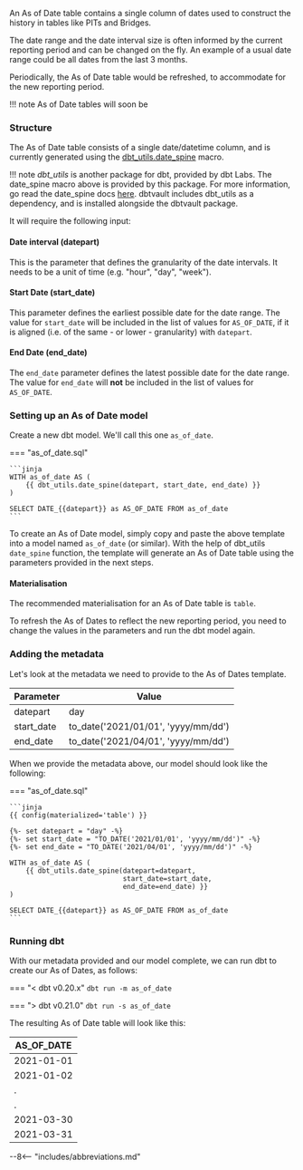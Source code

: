 An As of Date table contains a single column of dates used to construct the history in tables like PITs and Bridges. 

The date range and the date interval size is often informed by the current reporting period and can be changed on the fly.
An example of a usual date range could be all dates from the last 3 months.

Periodically, the As of Date table would be refreshed, to accommodate for the new reporting period.

!!! note
    As of Date tables will soon be 

### Structure

The As of Date table consists of a single date/datetime column, and is currently generated using the 
[dbt_utils.date_spine](https://github.com/dbt-labs/dbt-utils#date_spine-source) macro. 

!!! note
    _dbt_utils_ is another package for dbt, provided by dbt Labs. The date_spine macro above is provided by this package.
    For more information, go read the date_spine docs [here](https://github.com/dbt-labs/dbt-utils#date_spine-source).
    dbtvault includes dbt_utils as a dependency, and is installed alongside the dbtvault package. 

It will require the following input:

#### Date interval (datepart)

This is the parameter that defines the granularity of the date intervals. It needs to be a unit of time 
(e.g. "hour", "day", "week").  

#### Start Date (start_date)

This parameter defines the earliest possible date for the date range. The value for `start_date` will be included in the
list of values for `AS_OF_DATE`, if it is aligned (i.e. of the same - or lower - granularity) with `datepart`.

#### End Date (end_date)

The `end_date` parameter defines the latest possible date for the date range. The value for `end_date` will **not** be 
included in the list of values for `AS_OF_DATE`.

### Setting up an As of Date model

Create a new dbt model. We'll call this one `as_of_date`.

=== "as_of_date.sql"

    ```jinja
    WITH as_of_date AS (
        {{ dbt_utils.date_spine(datepart, start_date, end_date) }}
    )

    SELECT DATE_{{datepart}} as AS_OF_DATE FROM as_of_date
    ```

To create an As of Date model, simply copy and paste the above template into a model named `as_of_date` (or similar).
With the help of dbt_utils `date_spine` function, the template will generate an As of Date table using the parameters 
provided in the next steps.

#### Materialisation

The recommended materialisation for an As of Date table is `table`.

To refresh the As of Dates to reflect the new reporting period, you need to change the values in the parameters and
run the dbt model again.

### Adding the metadata

Let's look at the metadata we need to provide to the As of Dates template.

| Parameter      | Value                               | 
|----------------|-------------------------------------|
| datepart       | day                                 | 
| start_date     | to_date('2021/01/01', 'yyyy/mm/dd') |
| end_date       | to_date('2021/04/01', 'yyyy/mm/dd') |

When we provide the metadata above, our model should look like the following:

=== "as_of_date.sql"

    ```jinja
    {{ config(materialized='table') }}
    
    {%- set datepart = "day" -%}
    {%- set start_date = "TO_DATE('2021/01/01', 'yyyy/mm/dd')" -%}
    {%- set end_date = "TO_DATE('2021/04/01', 'yyyy/mm/dd')" -%}
    
    WITH as_of_date AS (
        {{ dbt_utils.date_spine(datepart=datepart, 
                                start_date=start_date,
                                end_date=end_date) }}
    )

    SELECT DATE_{{datepart}} as AS_OF_DATE FROM as_of_date
    ```

### Running dbt

With our metadata provided and our model complete, we can run dbt to create our As of Dates, as follows:

=== "< dbt v0.20.x"
    `dbt run -m as_of_date`

=== "> dbt v0.21.0"
    `dbt run -s as_of_date`

The resulting As of Date table will look like this:

| AS_OF_DATE |
|------------|
| 2021-01-01 |
| 2021-01-02 |
| .          |
| .          |
| 2021-03-30 |
| 2021-03-31 |

--8<-- "includes/abbreviations.md"
